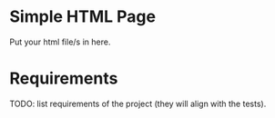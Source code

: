 # Simple HTML Page
Put your html file/s in here.

# Requirements
TODO: list requirements of the project (they will align with the tests).